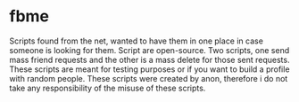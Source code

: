# fbme
Scripts found from the net, wanted to have them in one place in case someone is looking for them. Script are open-source.
Two scripts, one send mass friend requests and the other is a mass delete for those sent requests. These scripts are meant for testing purposes or
if you want to build a profile with random people. These scripts were created by anon, therefore i do not take any responsibility of the misuse of these scripts.
